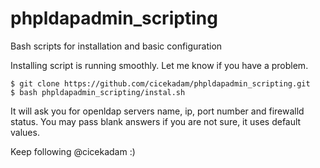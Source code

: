 # phpldapadmin_scripting
Bash scripts for installation and basic configuration

Installing script is running smoothly. Let me know if you have a problem.

	$ git clone https://github.com/cicekadam/phpldapadmin_scripting.git
	$ bash phpldapadmin_scripting/instal.sh
	
It will ask you for openldap servers name, ip, port number and firewalld status.
You may pass blank answers if you are not sure, it uses default values. 

Keep following @cicekadam :)